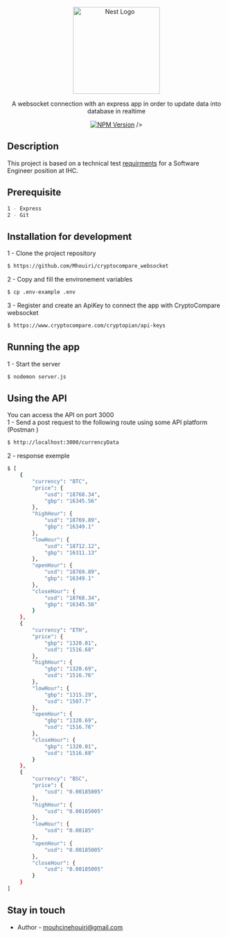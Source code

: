 <p align="center">
  <a href="https://ihcuae.com/" target="blank"><img src="https://logo.clearbit.com/ihcuae.com/" width="200" alt="Nest Logo" /></a>
</p>

[circleci-image]: https://img.shields.io/circleci/build/github/nestjs/nest/master?token=abc123def456
[circleci-url]: https://circleci.com/gh/nestjs/nest

  <p align="center">A websocket connection with an express app in order to update data into database in realtime </p>
    <p align="center">
<a href="https://www.npmjs.com/~nestjscore" target="_blank"><img src="https://img.shields.io/badge/npm-v8.19.1-blue" alt="NPM Version" /></a>
 /></a>
</p>

## Description

This project is based on a technical test 
[requirments](https://github.com/Mhouiri/cryptocompare_websocket/blob/main/docs/SoftwareEngineerTest.pdf) for a Software Engineer position at IHC. 

## Prerequisite

```bash
1 - Express
2 - Git
```

## Installation for development

1 - Clone the project repository
```bash
$ https://github.com/Mhouiri/cryptocompare_websocket
```

2 - Copy and fill the environement variables 
```bash
$ cp .env-example .env
```

3 - Register and create an ApiKey to connect the app with CryptoCompare websocket
```bash
$ https://www.cryptocompare.com/cryptopian/api-keys
```

## Running the app

1 - Start the server
```bash
$ nodemon server.js
```

## Using the API
You can access the API on port 3000 <br/>
1 - Send a post request to the following route using some API platform (Postman ) 
```bash
$ http://localhost:3000/currencyData
```
2 - response exemple
```bash
$ [
    {
        "currency": "BTC",
        "price": {
            "usd": "18768.34",
            "gbp": "16345.56"
        },
        "highHour": {
            "usd": "18769.89",
            "gbp": "16349.1"
        },
        "lowHour": {
            "usd": "18712.12",
            "gbp": "16311.13"
        },
        "openHour": {
            "usd": "18769.89",
            "gbp": "16349.1"
        },
        "closeHour": {
            "usd": "18768.34",
            "gbp": "16345.56"
        }
    },
    {
        "currency": "ETH",
        "price": {
            "gbp": "1320.01",
            "usd": "1516.68"
        },
        "highHour": {
            "gbp": "1320.69",
            "usd": "1516.76"
        },
        "lowHour": {
            "gbp": "1315.29",
            "usd": "1507.7"
        },
        "openHour": {
            "gbp": "1320.69",
            "usd": "1516.76"
        },
        "closeHour": {
            "gbp": "1320.01",
            "usd": "1516.68"
        }
    },
    {
        "currency": "BSC",
        "price": {
            "usd": "0.00185005"
        },
        "highHour": {
            "usd": "0.00185005"
        },
        "lowHour": {
            "usd": "0.00185"
        },
        "openHour": {
            "usd": "0.00185005"
        },
        "closeHour": {
            "usd": "0.00185005"
        }
    }
]
```
## Stay in touch

- Author - mouhcinehouiri@gmail.com
